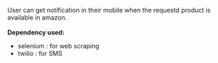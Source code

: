 User can get notification in their mobile when the requestd product is available in amazon.
<br><br>
<b>Dependency used:</b>
- selenium : for web scraping
- twilio : for SMS 
